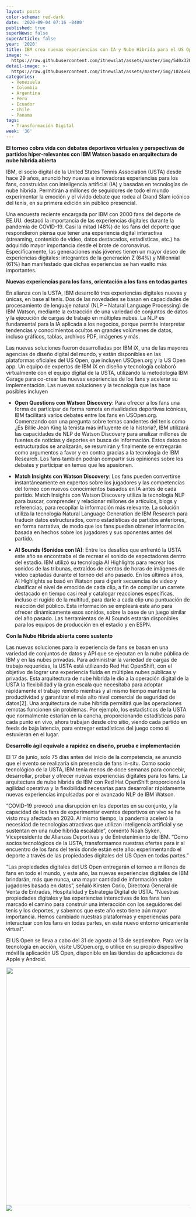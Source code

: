 ```yaml
---
layout: posts
color-schema: red-dark
date: '2020-09-04 07:16 -0400'
published: true
superNews: false
superArticle: false
year: '2020'
title: IBM crea nuevas experiencias con IA y Nube Híbrida para el US Open
image: >-
  https://raw.githubusercontent.com/itnewslat/assets/master/img/540x320/USopen-IBM-p.jpg
detail-image: >-
  https://raw.githubusercontent.com/itnewslat/assets/master/img/1024x680/USopen-IBM-g.jpg
categories:
  - Venezuela
  - Colombia
  - Argentina
  - Perú
  - Ecuador
  - Chile
  - Panama
tags:
  - Transformación Digital
week: '36'
---
```

**El torneo cobra vida con debates deportivos virtuales y perspectivas de partidos híper-relevantes con IBM Watson basado en arquitectura de nube híbrida abierta**

IBM, el socio digital de la United States Tennis Association (USTA) desde hace 29 años, anunció hoy nuevas e innovadoras experiencias para los fans, construidas con inteligencia artificial (IA) y basadas en tecnologías de nube híbrida. Permitirán a millones de seguidores de todo el mundo experimentar la emoción y el vívido debate que rodea al Grand Slam icónico del tenis, en su primera edición sin público presencial. 

Una encuesta reciente encargada por IBM con 2000 fans del deporte de EE.UU. destacó la importancia de las experiencias digitales durante la pandemia de COVID-19. Casi la mitad (48%) de los fans del deporte que respondieron piensa que tener una experiencia digital interactiva (streaming, contenido de video, datos destacados, estadísticas, etc.) ha adquirido mayor importancia desde el brote de coronavirus. Específicamente, las generaciones más jóvenes tienen un mayor deseo de experiencias digitales: integrantes de la generación Z (64%) y Millennial (61%) han manifestado que dichas experiencias se han vuelto más importantes. 

**Nuevas experiencias para los fans, orientación a los fans en todas partes**

En alianza con la USTA, IBM desarrolló tres experiencias digitales nuevas y únicas, en base al tenis. Dos de las novedades se basan en capacidades de procesamiento de lenguaje natural (NLP – Natural Language Processing) de IBM Watson, mediante la extracción de una variedad de conjuntos de datos y la ejecución de cargas de trabajo en múltiples nubes. La NLP es fundamental para la IA aplicada a los negocios, porque permite interpretar tendencias y conocimientos ocultos en grandes volúmenes de datos, incluso gráficos, tablas, archivos PDF, imágenes y más.

Las nuevas soluciones fueron desarrolladas por IBM iX, una de las mayores agencias de diseño digital del mundo, y están disponibles en las plataformas oficiales del US Open, que incluyen USOpen.org y la US Open app. Un equipo de expertos de IBM iX en diseño y tecnología colaboró virtualmente con el equipo digital de la USTA, utilizando la metodología IBM Garage para co-crear las nuevas experiencias de los fans y acelerar su implementación.
Las nuevas soluciones y la tecnología que las hace posibles incluyen

- **Open Questions con Watson Discovery**: Para ofrecer a los fans una forma de participar de forma remota en rivalidades deportivas icónicas, IBM facilitará varios debates entre los fans en USOpen.org. Comenzando con una pregunta sobre temas candentes del tenis como ¿Es Billie Jean King la tenista más influyente de la historia?, IBM utilizará las capacidades de NLP de Watson Discovery para analizar millones de fuentes de noticias y deportes en busca de información. Estos datos no estructurados se analizarán, se resumirán y finalmente se entregarán como argumentos a favor y en contra gracias a la tecnología de IBM Research. Los fans también podrán compartir sus opiniones sobre los debates y participar en temas que les apasionen.

- **Match Insights con Watson Discovery**: Los fans pueden convertirse instantáneamente en expertos sobre los jugadores y las competencias del torneo con nuevos conocimientos basados en IA antes de cada partido. Match Insights con Watson Discovery utiliza la tecnología NLP para buscar, comprender y relacionar millones de artículos, blogs y referencias, para recopilar la información más relevante. La solución utiliza la tecnología Natural Language Generation de IBM Research para traducir datos estructurados, como estadísticas de partidos anteriores, en forma narrativa, de modo que los fans puedan obtener información basada en hechos sobre los jugadores y sus oponentes antes del partido.

- **AI Sounds (Sonidos con IA)**: Entre los desafíos que enfrentó la USTA este año se encontraba el de recrear el sonido de espectadores dentro del estadio. IBM utilizó su tecnología AI Highlights para recrear los sonidos de las tribunas, extraídos de cientos de horas de imágenes de video captadas durante el torneo del año pasado. En los últimos años, AI Highlights se basó en Watson para digerir secuencias de video y clasificar el nivel de emoción de cada clip, a fin de compilar un carrete destacado en tiempo casi real y catalogar reacciones específicas, incluso el rugido de la multitud, para darle a cada clip una puntuación de reacción del público. Esta información se empleará este año para ofrecer dinámicamente esos sonidos, sobre la base de un juego similar del año pasado. Las herramientas de AI Sounds estarán disponibles para los equipos de producción en el estadio y en ESPN.

**Con la Nube Híbrida abierta como sustento**

Las nuevas soluciones para la experiencia de fans se basan en una variedad de conjuntos de datos y API que se ejecutan en la nube pública de IBM y en las nubes privadas. Para administrar la variedad de cargas de trabajo requeridas, la USTA está utilizando Red Hat OpenShift, con el objetivo de lograr una experiencia fluida en múltiples nubes públicas y privadas. Esta arquitectura de nube híbrida le dio a la operación digital de la USTA la flexibilidad y la gran escala que necesitaba para adoptar rápidamente el trabajo remoto mientras y al mismo tiempo mantener la productividad y garantizar el más alto nivel comercial de seguridad de datos[2]. Una arquitectura de nube híbrida permitirá que las operaciones remotas funcionen sin problemas. Por ejemplo, los estadísticos de la USTA que normalmente estarían en la cancha, proporcionando estadísticas para cada punto en vivo, ahora trabajan desde otro sitio, viendo cada partido en feeds de baja latencia, para entregar estadísticas del juego como si estuvieran en el lugar.
 
**Desarrollo ágil equivale a rapidez en diseño, prueba e implementación**

El 17 de junio, solo 75 días antes del inicio de la competencia, se anunció que el evento se realizaría sin presencia de fans in-situ. Como socio tecnológico de la USTA, IBM tenía menos de doce semanas para concebir, desarrollar, probar y ofrecer nuevas experiencias digitales para los fans. La arquitectura de nube híbrida de IBM con Red Hat OpenShift proporcionó la agilidad operativa y la flexibilidad necesarias para desarrollar rápidamente nuevas experiencias impulsadas por el avanzado NLP de IBM Watson.

“COVID-19 provocó una disrupción en los deportes en su conjunto, y la capacidad de los fans de experimentar eventos deportivos en vivo se ha visto muy afectada en 2020. Al mismo tiempo, la pandemia aceleró la necesidad de tecnologías atractivas que utilizan inteligencia artificial y se sustentan en una nube híbrida escalable”, comentó Noah Syken, Vicepresidente de Alianzas Deportivas y de Entretenimiento de IBM. “Como socios tecnológicos de la USTA, transformamos nuestras ofertas para ir al encuentro de los fans del tenis donde están este año: experimentando el deporte a través de las propiedades digitales del US Open en todas partes.”

“Las propiedades digitales del US Open entregarán el torneo a millones de fans en todo el mundo, y este año, las nuevas experiencias digitales de IBM brindarán, más que nunca, una mayor cantidad de información sobre jugadores basada en datos”, señaló Kirsten Corio, Directora General de Venta de Entradas, Hospitalidad y Estrategia Digital de USTA. “Nuestras propiedades digitales y las experiencias interactivas de los fans han marcado el camino para construir una interacción con los seguidores del tenis y los deportes, y sabemos que este año esto tiene aún mayor importancia. Hemos cambiado nuestras plataformas y experiencias para interactuar con los fans en todas partes, en este nuevo entorno únicamente virtual”.

El US Open se lleva a cabo del 31 de agosto al 13 de septiembre. Para ver la tecnología en acción, visite USOpen.org, o utilice en su propio dispositivo móvil la aplicación US Open, disponible en las tiendas de aplicaciones de Apple y Android.

<center>
<div class='img'><img class="alignnone" src="https://t6hgmcqx.s3.amazonaws.com/14204/cea98330-5ad2-4fb0-8a3f-e93378945624/UDQTDrxlIGvX4ielQwTMDg/200820_IBM_Sports_and_Tech_infographic%20FINAL%20.png" alt="" width="650" height="650" /></div>
</center>

<img src="https://tracker.metricool.com/c3po.jpg?hash=56f88a41e39ab42c063cc51676587a04"/>
